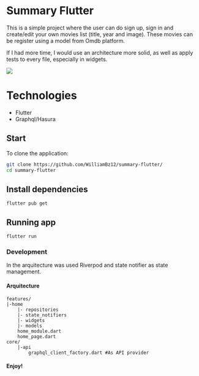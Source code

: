 # Summary Flutter

This is a simple project where the user can do sign up, sign in and create/edit your own movies list (title, year and image).
These movies can be register using a model from Omdb platform.

If I had more time, I would use an architecture more solid, as well as apply tests to every file, especially in widgets.

![](gifs/sign_up.gif)


# Technologies
- Flutter
- Graphql/Hasura 

## Start

To clone the application:
``` bash
git clone https://github.com/WilliamBz12/summary-flutter/
cd summary-flutter
```

## Install dependencies
`flutter pub get`


## Running app
`flutter run`


### Development

In the arquitecture was used Riverpod and state notifier as state management.



#### Arquitecture
```
features/
|-home
	|- repositories
	|- state_notifiers
	|- widgets
	|- models
	home_module.dart
	home_page.dart
core/
	|-api
		graphql_client_factory.dart #As API provider

```

#### Enjoy!
